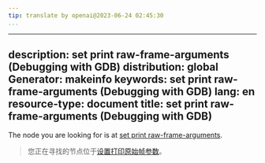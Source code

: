 ```yaml
---
tip: translate by openai@2023-06-24 02:45:30
...
```

---
description: set print raw-frame-arguments (Debugging with GDB)
distribution: global
Generator: makeinfo
keywords: set print raw-frame-arguments (Debugging with GDB)
lang: en
resource-type: document
title: set print raw-frame-arguments (Debugging with GDB)
---

The node you are looking for is at [set print raw-frame-arguments](Print-Settings.html#set-print-raw_002dframe_002darguments).

> 您正在寻找的节点位于[设置打印原始帧参数](Print-Settings.html#set-print-raw_002dframe_002darguments)。
